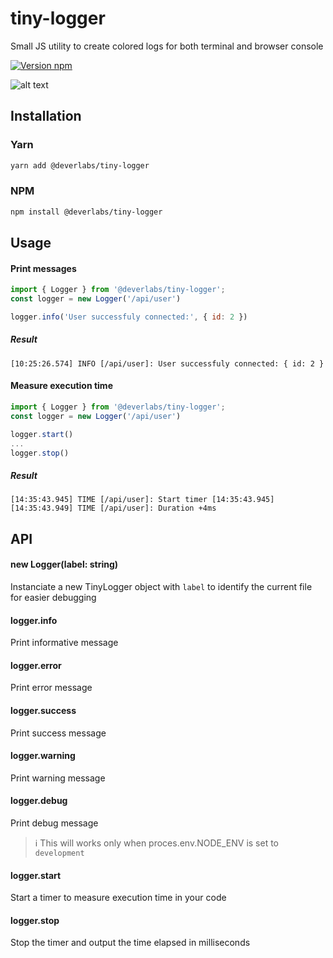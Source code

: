 
# tiny-logger

Small JS utility to create colored logs for both terminal and browser console


[![Version npm](https://img.shields.io/npm/v/@deverlabs/tiny-logger.svg?style=flat-square)](https://www.npmjs.com/package/@deverlabs/tiny-logger)


![alt text](https://xd3coder.github.io/image-host/tiny-logger/output.jpg "Output")

## Installation

### Yarn
```bash
yarn add @deverlabs/tiny-logger
```

### NPM
```bash
npm install @deverlabs/tiny-logger
```

## Usage

#### Print messages
```jsx
import { Logger } from '@deverlabs/tiny-logger';
const logger = new Logger('/api/user')

logger.info('User successfuly connected:', { id: 2 })
```
##### Result
```
[10:25:26.574] INFO [/api/user]: User successfuly connected: { id: 2 }
```

#### Measure execution time
```jsx
import { Logger } from '@deverlabs/tiny-logger';
const logger = new Logger('/api/user')

logger.start()
...
logger.stop()
```
##### Result
```
[14:35:43.945] TIME [/api/user]: Start timer [14:35:43.945]
[14:35:43.949] TIME [/api/user]: Duration +4ms
```

## API
#### new Logger(label: string)
Instanciate a new TinyLogger object with `label` to identify the current file for easier debugging
#### logger.info
Print informative message
#### logger.error
Print error message
#### logger.success
Print success message
#### logger.warning
Print warning message
#### logger.debug
Print debug message
> :information_source: This will works only when proces.env.NODE_ENV is set to `development`
#### logger.start
Start a timer to measure execution time in your code
#### logger.stop
Stop the timer and output the time elapsed in milliseconds
